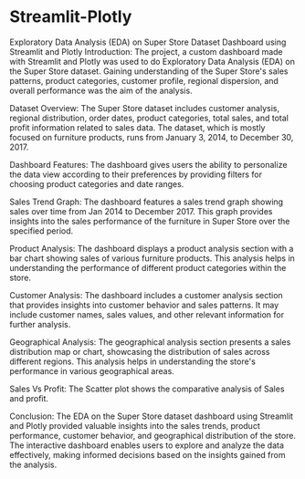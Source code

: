 # Streamlit-Plotly
Exploratory Data Analysis (EDA) on Super Store Dataset Dashboard using Streamlit and Plotly
Introduction:
The project, a custom dashboard made with Streamlit and Plotly was used to do Exploratory Data Analysis (EDA) on the Super Store dataset. Gaining understanding of the Super Store's sales patterns, product categories, customer profile, regional dispersion, and overall performance was the aim of the analysis.

Dataset Overview:
The Super Store dataset includes customer analysis, regional distribution, order dates, product categories, total sales, and total profit information related to sales data. The dataset, which is mostly focused on furniture products, runs from January 3, 2014, to December 30, 2017.

Dashboard Features:
The dashboard gives users the ability to personalize the data view according to their preferences by providing filters for choosing product categories and date ranges.

Sales Trend Graph:
The dashboard features a sales trend graph showing sales over time from Jan 2014 to December 2017. This graph provides insights into the sales performance of the furniture in Super Store over the specified period.

Product Analysis:
The dashboard displays a product analysis section with a bar chart showing sales of various furniture products. This analysis helps in understanding the performance of different product categories within the store.

Customer Analysis:
The dashboard includes a customer analysis section that provides insights into customer behavior and sales patterns. It may include customer names, sales values, and other relevant information for further analysis.

Geographical Analysis:
The geographical analysis section presents a sales distribution map or chart, showcasing the distribution of sales across different regions. This analysis helps in understanding the store's performance in various geographical areas.

Sales Vs Profit:
The Scatter plot shows the comparative analysis of Sales and profit.

Conclusion:
The EDA on the Super Store dataset dashboard using Streamlit and Plotly provided valuable insights into the sales trends, product performance, customer behavior, and geographical distribution of the store. The interactive dashboard enables users to explore and analyze the data effectively, making informed decisions based on the insights gained from the analysis.

